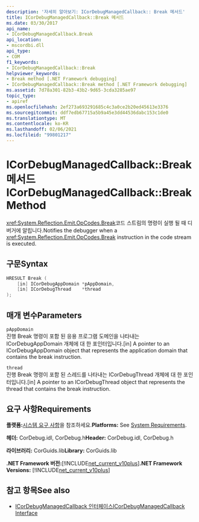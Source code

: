 ```yaml
---
description: '자세히 알아보기: ICorDebugManagedCallback:: Break 메서드'
title: ICorDebugManagedCallback::Break 메서드
ms.date: 03/30/2017
api_name:
- ICorDebugManagedCallback.Break
api_location:
- mscordbi.dll
api_type:
- COM
f1_keywords:
- ICorDebugManagedCallback::Break
helpviewer_keywords:
- Break method [.NET Framework debugging]
- ICorDebugManagedCallback::Break method [.NET Framework debugging]
ms.assetid: 7d78a301-82b3-43b2-9d65-3cda3285ae97
topic_type:
- apiref
ms.openlocfilehash: 2ef273a693291685c4c3a0ce2b20ed45613e3376
ms.sourcegitcommit: ddf7edb67715a5b9a45e3dd44536dabc153c1de0
ms.translationtype: MT
ms.contentlocale: ko-KR
ms.lasthandoff: 02/06/2021
ms.locfileid: "99801217"
---
```

# <a name="icordebugmanagedcallbackbreak-method"></a><span data-ttu-id="a4d32-103">ICorDebugManagedCallback::Break 메서드</span><span class="sxs-lookup"><span data-stu-id="a4d32-103">ICorDebugManagedCallback::Break Method</span></span>

<span data-ttu-id="a4d32-104"><xref:System.Reflection.Emit.OpCodes.Break>코드 스트림의 명령이 실행 될 때 디버거에 알립니다.</span><span class="sxs-lookup"><span data-stu-id="a4d32-104">Notifies the debugger when a <xref:System.Reflection.Emit.OpCodes.Break> instruction in the code stream is executed.</span></span>

## <a name="syntax"></a><span data-ttu-id="a4d32-105">구문</span><span class="sxs-lookup"><span data-stu-id="a4d32-105">Syntax</span></span>

```cpp
HRESULT Break (
    [in] ICorDebugAppDomain *pAppDomain,
    [in] ICorDebugThread    *thread
);
```

## <a name="parameters"></a><span data-ttu-id="a4d32-106">매개 변수</span><span class="sxs-lookup"><span data-stu-id="a4d32-106">Parameters</span></span>

`pAppDomain`\
<span data-ttu-id="a4d32-107">진행 Break 명령이 포함 된 응용 프로그램 도메인을 나타내는 ICorDebugAppDomain 개체에 대 한 포인터입니다.</span><span class="sxs-lookup"><span data-stu-id="a4d32-107">[in] A pointer to an ICorDebugAppDomain object that represents the application domain that contains the break instruction.</span></span>

`thread`\
<span data-ttu-id="a4d32-108">진행 Break 명령이 포함 된 스레드를 나타내는 ICorDebugThread 개체에 대 한 포인터입니다.</span><span class="sxs-lookup"><span data-stu-id="a4d32-108">[in] A pointer to an ICorDebugThread object that represents the thread that contains the break instruction.</span></span>

## <a name="requirements"></a><span data-ttu-id="a4d32-109">요구 사항</span><span class="sxs-lookup"><span data-stu-id="a4d32-109">Requirements</span></span>

<span data-ttu-id="a4d32-110">**플랫폼:**[시스템 요구 사항](../../get-started/system-requirements.md)을 참조하세요.</span><span class="sxs-lookup"><span data-stu-id="a4d32-110">**Platforms:** See [System Requirements](../../get-started/system-requirements.md).</span></span>

<span data-ttu-id="a4d32-111">**헤더:** CorDebug.idl, CorDebug.h</span><span class="sxs-lookup"><span data-stu-id="a4d32-111">**Header:** CorDebug.idl, CorDebug.h</span></span>

<span data-ttu-id="a4d32-112">**라이브러리:** CorGuids.lib</span><span class="sxs-lookup"><span data-stu-id="a4d32-112">**Library:** CorGuids.lib</span></span>

<span data-ttu-id="a4d32-113">**.NET Framework 버전:**[!INCLUDE[net_current_v10plus](../../../../includes/net-current-v10plus-md.md)]</span><span class="sxs-lookup"><span data-stu-id="a4d32-113">**.NET Framework Versions:** [!INCLUDE[net_current_v10plus](../../../../includes/net-current-v10plus-md.md)]</span></span>

## <a name="see-also"></a><span data-ttu-id="a4d32-114">참고 항목</span><span class="sxs-lookup"><span data-stu-id="a4d32-114">See also</span></span>

- [<span data-ttu-id="a4d32-115">ICorDebugManagedCallback 인터페이스</span><span class="sxs-lookup"><span data-stu-id="a4d32-115">ICorDebugManagedCallback Interface</span></span>](icordebugmanagedcallback-interface.md)
